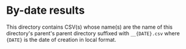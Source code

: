 # By-date results
This directory contains CSV(s) whose name(s) are the name of this directory's parent's parent directory suffixed with `__{DATE}.csv` where `{DATE}` is the date of creation in local format.